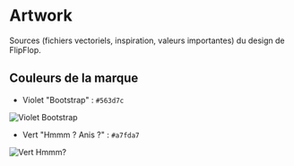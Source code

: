 Artwork
=======

Sources (fichiers vectoriels, inspiration, valeurs importantes) du design de FlipFlop.

## Couleurs de la marque

- Violet "Bootstrap" : `#563d7c`

![Violet Bootstrap](http://placehold.it/100/563d7c/ffffff)

- Vert "Hmmm ? Anis ?" : `#a7fda7`

![Vert Hmmm?](http://placehold.it/100/a7fda7/ffffff)
